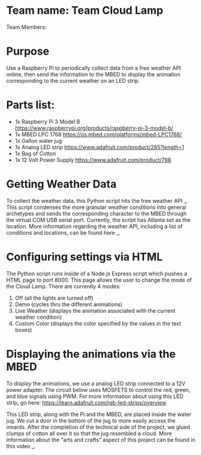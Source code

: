 # Team name: Team Cloud Lamp
Team Members: 

# Purpose 
Use a Raspberry Pi to periodically collect data from a free weather API online, then send the information to the MBED to display the animation corresponding to the current weather on an LED strip

# Parts list: 
- 1x Raspberry Pi 3 Model B https://www.raspberrypi.org/products/raspberry-pi-3-model-b/
- 1x MBED LPC 1768 https://os.mbed.com/platforms/mbed-LPC1768/
- 1x Gallon water jug
- 1x Analog LED strip https://www.adafruit.com/product/285?length=1
- 1x Bag of Cotton
- 1x 12 Volt Power Supply https://www.adafruit.com/product/798

# Getting Weather Data
To collect the weather data, this Python script hits the free weather API _. This script condenses the more granular weather conditions into general archetypes and sends the corresponding character to the MBED through the virtual COM USB serial port. Currently, the script has Atlanta set as the location. More information regarding the weather API, including a list of conditions and locations, can be found here _.

# Configuring settings via HTML
The Python script runs inside of a Node.js Express script which pushes a HTML page to port 8000. This page allows the user to change the mode of the Cloud Lamp. There are currently 4 modes:
1. Off (all the lights are turned off)
2. Demo (cycles thru the different animations)
3. Live Weather (displays the animation associated with the current weather condition)
4. Custom Color (displays the color specified by the values in the text boxes)

# Displaying the animations via the MBED
To display the animations, we use a analog LED strip connected to a 12V power adapter. The circuit below uses MOSFETS to control the red, green, and blue signals using PWM. For more information about using this LED strip, go here: https://learn.adafruit.com/rgb-led-strips/overview


This LED strip, along with the Pi and the MBED, are placed inside the water jug. We cut a door in the bottom of the jug to more easily access the innards. After the completion of the technical side of the project, we glued clumps of cotton all over it so that the jug resembled a cloud. More information about the “arts and crafts” aspect of this project can be found in this video _.
